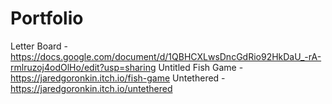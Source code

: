 # Portfolio
Letter Board - https://docs.google.com/document/d/1QBHCXLwsDncGdRio92HkDaU_-rA-rmlruzoj4odOlHo/edit?usp=sharing
Untitled Fish Game - https://jaredgoronkin.itch.io/fish-game
Untethered - https://jaredgoronkin.itch.io/untethered

